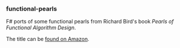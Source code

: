 ### functional-pearls ###

F# ports of some functional pearls from Richard Bird's book *Pearls of Functional Algorithm Design*.

The title can be [found on Amazon](http://www.amazon.com/Pearls-Functional-Algorithm-Design-Richard/dp/0521513383/).
